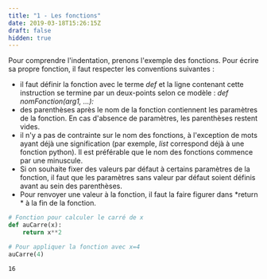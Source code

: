 ```yaml
---
title: "1 - Les fonctions"
date: 2019-03-18T15:26:15Z
draft: false
hidden: true
---
```


Pour comprendre l'indentation, prenons l'exemple des fonctions. Pour écrire sa propre fonction, il faut respecter les conventions suivantes :

* il faut définir la fonction avec le terme *def* et la ligne contenant cette instruction se termine par un deux-points selon ce modèle : *def nomFonction(arg1, ...):* 
* des parenthèses après le nom de la fonction contiennent les paramètres de la fonction. En cas d'absence de paramètres, les parenthèses restent vides. 
* il n'y a pas de contrainte sur le nom des fonctions, à l'exception de mots ayant déjà une signification (par exemple, *list* correspond déjà à une fonction python). Il est préférable que le nom des fonctions commence par une minuscule.
* Si on souhaite fixer des valeurs par défaut à certains paramètres de la fonction, il faut que les paramètres sans valeur par défaut soient définis avant au sein des parenthèses.
* Pour renvoyer une valeur à la fonction, il faut la faire figurer dans *return * à la fin de la fonction.


```python
# Fonction pour calculer le carré de x 
def auCarre(x):
    return x**2
```


```python
# Pour appliquer la fonction avec x=4
auCarre(4)
```


    16
